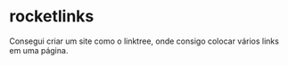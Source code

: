 # rocketlinks

Consegui criar um site como o linktree, onde consigo colocar vários links em uma página.
